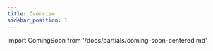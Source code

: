 ```yaml
---
title: Overview
sidebar_position: 1
---
```

import ComingSoon from '/docs/partials/coming-soon-centered.md'

<ComingSoon/>

[//]: # (Go into detail regarding use of the API in a modular fashion. Detail the process of adding the DFU components to a standard )
[//]: # (sample application like Blinky to encourage the distinguishing of the API from the DFU sample.  Provide some insight into)   
[//]: # (the system_client.c functions that enable the DFU service.)

